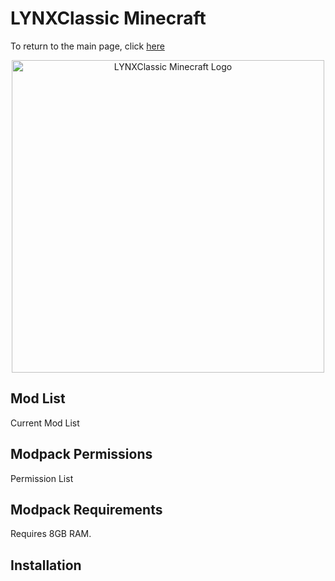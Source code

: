 # LYNXClassic Minecraft

To return to the main page, click [here](https://github.com/Vokuar/Teamladybug/blob/main/README.md)

<p align="center">
  <img src="https://cdn.discordapp.com/attachments/899782127414030356/999415551283712102/lynxlogo.png" alt="LYNXClassic Minecraft Logo" width="500">
</p>

## Mod List
Current Mod List

## Modpack Permissions
Permission List

## Modpack Requirements
Requires 8GB RAM.

## Installation
